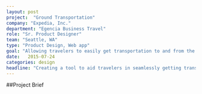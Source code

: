 ```yaml
---
layout: post
project:  "Ground Transportation"
company: "Expedia, Inc."
department: "Egencia Business Travel"
role: "Sr. Product Designer"
team: "Seattle, WA"
type: "Product Design, Web app"
goal: "Allowing travelers to easily get transportation to and from the airport."
date:   2015-07-24
categories: design
headline: "Creating a tool to aid travelers in seamlessly getting transportation to and from the airport."
---
```


##Project Brief                                                      
